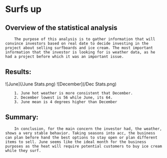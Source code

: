 # Surfs up



## Overview of the statistical analysis

        The purpose of this analysis is to gather information that will convince investors based on real date to decide investing in the project about selling surfboards and ice cream. The most important information that the investor is looking for is weather data, as he had a project before which it was an important issue. 

## Results:

![June](/June Stats.png)
![December](/Dec Stats.png)

        1. June hot weather is more consistent that December.
        2. December lowest is 56 while June, its 64.
        3. June mean is 4 degrees higher than December

## Summary:
        In conclusion, for the main concern the investor had, the weather, shows a very stable behavior. Taking seasons into acc, the business can plan before hand the best options to stay open or plan different items to sell. June seems like the ideal month for the business purposes as the heat will require potential customers to buy ice cream while they surf.  